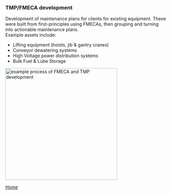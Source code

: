 ### TMP/FMECA development


Development of maintenance plans for clients for existing equipment. 
These were built from first-principles using FMECAs, then grouping and turning into actionable maintenance plans. 
<br>
Example assets include: 
- Lifting equipment (hoists, jib & gantry cranes)
- Conveyor dewatering systems
- High Voltage power distribution systems
- Bulk Fuel & Lube Storage


<img src="./../../imgs/FMECA-image-1.jpeg" alt="example process of FMECA and TMP development" height="350">


[Home](./..)
